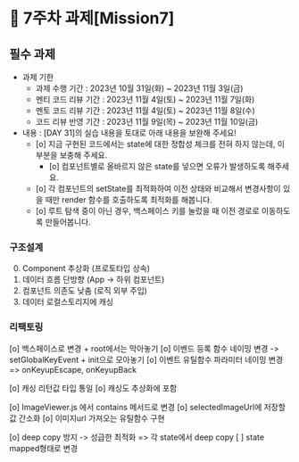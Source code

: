 # 📌 7주차 과제[Mission7]

## 필수 과제
- 과제 기한
  - 과제 수행 기간 : 2023년 10월 31일(화) ~ 2023년 11월 3일(금)
  - 멘티 코드 리뷰 기간 : 2023년 11월 4일(토) ~ 2023년 11월 7일(화)
  - 멘토 코드 리뷰 기간 : 2023년 11월 4일(토) ~ 2023년 11월 8일(수)
  - 코드 리뷰 반영 기간 : 2023년 11월 9일(목) ~ 2023년 11월 10일(금)
- 내용 : [DAY 31]의 실습 내용을 토대로 아래 내용을 보완해 주세요!
  * [o]  지금 구현된 코드에서는 state에 대한 정합성 체크를 전혀 하지 않는데, 이 부분을 보충해 주세요.
      * [o]  컴포넌트별로 올바르지 않은 state를 넣으면 오류가 발생하도록 해주세요.
  * [o] 각 컴포넌트의 setState를 최적화하여 이전 상태와 비교해서 변경사항이 있을 때만 render 함수를 호출하도록 최적화를 해봅니다.
  * [o] 루트 탐색 중이 아닌 경우, 백스페이스 키를 눌렀을 때 이전 경로로 이동하도록 만들어봅니다.


### 구조설계 
0. Component 추상화 (프로토타입 상속)
1. 데이터 흐름 단방향 (App -> 하위 컴포넌트) 
2. 컴포넌트 의존도 낮춤 (로직 외부 주입)
3. 데이터 로컬스토리지에 캐싱


### 리팩토링

[o] 백스페이스로 변경 + root에서는 막아놓기
[o] 이벤드 등록 함수 네이밍 변경 -> setGlobalKeyEvent + init으로 모아놓기
[o] 이벤트 유틸함수 파라미터 네이밍 변경 => onKeyupEscape, onKeyupBack

[o] 캐싱 리턴값 타입 통일
[o] 캐싱도 추상화에 포함

[o] ImageViewer.js 에서 contains 메서드로 변경
[o] selectedImageUrl에 저장할 값 간소화
[o] 이미지url 가져오는 유틸함수 구현

[o] deep copy 방지 -> 성급한 최적화 => 각 state에서 deep copy
[ ] state mapped형태로 변경

